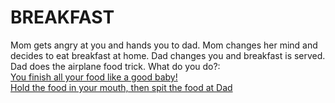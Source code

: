 # BREAKFAST
Mom gets angry at you and hands you to dad. Mom changes her mind and decides to eat breakfast at home. Dad changes you and breakfast is served. Dad does the airplane food trick. What do you do?:  
[You finish all your food like a good baby!]()  
[Hold the food in your mouth, then spit the food at Dad]()  
